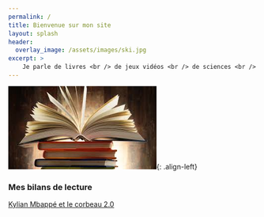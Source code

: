 ```yaml
---
permalink: /
title: Bienvenue sur mon site
layout: splash
header:
  overlay_image: /assets/images/ski.jpg
excerpt: >
    Je parle de livres <br /> de jeux vidéos <br /> de sciences <br /> des infos trouvées ou apprises à l'école
---
```


![image-left](/assets/images/livre.jpg){: .align-left}
### Mes bilans de lecture
[Kylian Mbappé et le corbeau 2.0](/bilans-de-lecture/kylian-mbappe-et-le-corbeau-2.0)
